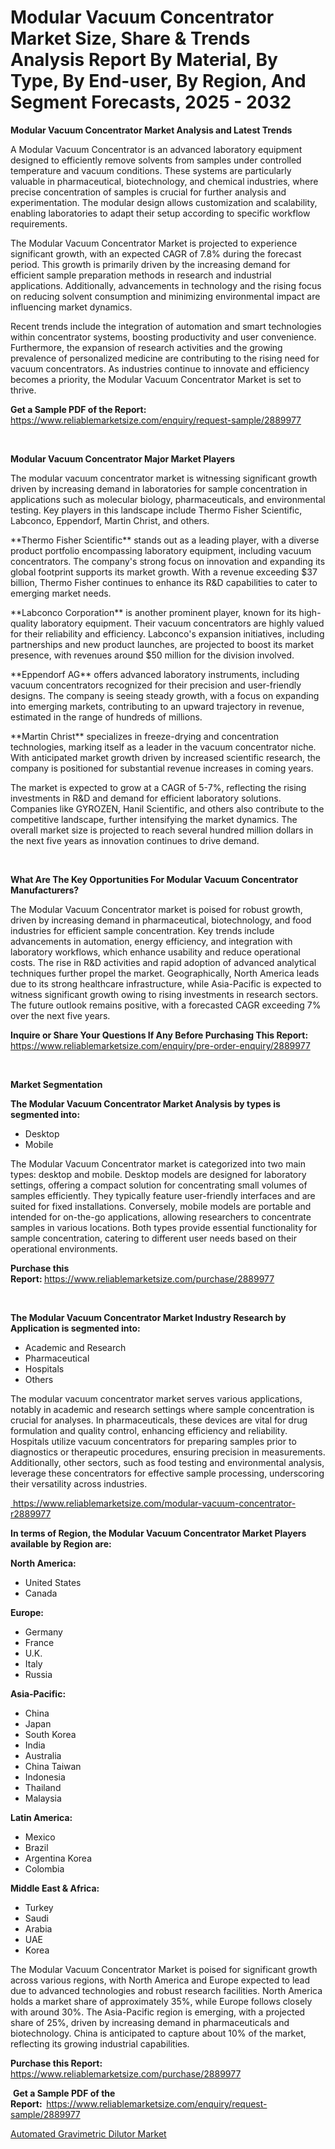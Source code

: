 <p><h1>Modular Vacuum Concentrator Market Size, Share & Trends Analysis Report By Material, By Type, By End-user, By Region, And Segment Forecasts, 2025 - 2032</h1></p><p><strong>Modular Vacuum Concentrator Market Analysis and Latest Trends</strong></p>
<p><p>A Modular Vacuum Concentrator is an advanced laboratory equipment designed to efficiently remove solvents from samples under controlled temperature and vacuum conditions. These systems are particularly valuable in pharmaceutical, biotechnology, and chemical industries, where precise concentration of samples is crucial for further analysis and experimentation. The modular design allows customization and scalability, enabling laboratories to adapt their setup according to specific workflow requirements.</p><p>The Modular Vacuum Concentrator Market is projected to experience significant growth, with an expected CAGR of 7.8% during the forecast period. This growth is primarily driven by the increasing demand for efficient sample preparation methods in research and industrial applications. Additionally, advancements in technology and the rising focus on reducing solvent consumption and minimizing environmental impact are influencing market dynamics. </p><p>Recent trends include the integration of automation and smart technologies within concentrator systems, boosting productivity and user convenience. Furthermore, the expansion of research activities and the growing prevalence of personalized medicine are contributing to the rising need for vacuum concentrators. As industries continue to innovate and efficiency becomes a priority, the Modular Vacuum Concentrator Market is set to thrive.</p></p>
<p><strong>Get a Sample PDF of the Report:&nbsp;</strong> <a href="https://www.reliablemarketsize.com/enquiry/request-sample/2889977?utm_campaign=2936&utm_medium=2&utm_source=Github&utm_content=ia&utm_term=14032025&utm_id=modular-vacuum-concentrator">https://www.reliablemarketsize.com/enquiry/request-sample/2889977</a></p>
<p>&nbsp;</p>
<p><strong>Modular Vacuum Concentrator Major Market Players</strong></p>
<p><p>The modular vacuum concentrator market is witnessing significant growth driven by increasing demand in laboratories for sample concentration in applications such as molecular biology, pharmaceuticals, and environmental testing. Key players in this landscape include Thermo Fisher Scientific, Labconco, Eppendorf, Martin Christ, and others.</p><p>**Thermo Fisher Scientific** stands out as a leading player, with a diverse product portfolio encompassing laboratory equipment, including vacuum concentrators. The company's strong focus on innovation and expanding its global footprint supports its market growth. With a revenue exceeding $37 billion, Thermo Fisher continues to enhance its R&D capabilities to cater to emerging market needs.</p><p>**Labconco Corporation** is another prominent player, known for its high-quality laboratory equipment. Their vacuum concentrators are highly valued for their reliability and efficiency. Labconco's expansion initiatives, including partnerships and new product launches, are projected to boost its market presence, with revenues around $50 million for the division involved.</p><p>**Eppendorf AG** offers advanced laboratory instruments, including vacuum concentrators recognized for their precision and user-friendly designs. The company is seeing steady growth, with a focus on expanding into emerging markets, contributing to an upward trajectory in revenue, estimated in the range of hundreds of millions.</p><p>**Martin Christ** specializes in freeze-drying and concentration technologies, marking itself as a leader in the vacuum concentrator niche. With anticipated market growth driven by increased scientific research, the company is positioned for substantial revenue increases in coming years.</p><p>The market is expected to grow at a CAGR of 5-7%, reflecting the rising investments in R&D and demand for efficient laboratory solutions. Companies like GYROZEN, Hanil Scientific, and others also contribute to the competitive landscape, further intensifying the market dynamics. The overall market size is projected to reach several hundred million dollars in the next five years as innovation continues to drive demand.</p></p>
<p>&nbsp;</p>
<p><strong>What Are The Key Opportunities For Modular Vacuum Concentrator Manufacturers?</strong></p>
<p><p>The Modular Vacuum Concentrator market is poised for robust growth, driven by increasing demand in pharmaceutical, biotechnology, and food industries for efficient sample concentration. Key trends include advancements in automation, energy efficiency, and integration with laboratory workflows, which enhance usability and reduce operational costs. The rise in R&D activities and rapid adoption of advanced analytical techniques further propel the market. Geographically, North America leads due to its strong healthcare infrastructure, while Asia-Pacific is expected to witness significant growth owing to rising investments in research sectors. The future outlook remains positive, with a forecasted CAGR exceeding 7% over the next five years.</p></p>
<p><strong>Inquire or Share Your Questions If Any Before Purchasing This Report:</strong> <a href="https://www.reliablemarketsize.com/enquiry/pre-order-enquiry/2889977?utm_campaign=2936&utm_medium=2&utm_source=Github&utm_content=ia&utm_term=14032025&utm_id=modular-vacuum-concentrator">https://www.reliablemarketsize.com/enquiry/pre-order-enquiry/2889977</a></p>
<p>&nbsp;</p>
<p><strong>Market Segmentation</strong></p>
<p><strong>The Modular Vacuum Concentrator Market Analysis by types is segmented into:</strong></p>
<p><ul><li>Desktop</li><li>Mobile</li></ul></p>
<p><p>The Modular Vacuum Concentrator market is categorized into two main types: desktop and mobile. Desktop models are designed for laboratory settings, offering a compact solution for concentrating small volumes of samples efficiently. They typically feature user-friendly interfaces and are suited for fixed installations. Conversely, mobile models are portable and intended for on-the-go applications, allowing researchers to concentrate samples in various locations. Both types provide essential functionality for sample concentration, catering to different user needs based on their operational environments.</p></p>
<p><strong>Purchase this Report:&nbsp;</strong><a href="https://www.reliablemarketsize.com/purchase/2889977?utm_campaign=2936&utm_medium=2&utm_source=Github&utm_content=ia&utm_term=14032025&utm_id=modular-vacuum-concentrator">https://www.reliablemarketsize.com/purchase/2889977</a></p>
<p>&nbsp;</p>
<p><strong>The Modular Vacuum Concentrator Market Industry Research by Application is segmented into:</strong></p>
<p><ul><li>Academic and Research</li><li>Pharmaceutical</li><li>Hospitals</li><li>Others</li></ul></p>
<p><p>The modular vacuum concentrator market serves various applications, notably in academic and research settings where sample concentration is crucial for analyses. In pharmaceuticals, these devices are vital for drug formulation and quality control, enhancing efficiency and reliability. Hospitals utilize vacuum concentrators for preparing samples prior to diagnostics or therapeutic procedures, ensuring precision in measurements. Additionally, other sectors, such as food testing and environmental analysis, leverage these concentrators for effective sample processing, underscoring their versatility across industries.</p></p>
<p><a href="https://www.reliablemarketsize.com/modular-vacuum-concentrator-r2889977?utm_campaign=2936&utm_medium=2&utm_source=Github&utm_content=ia&utm_term=14032025&utm_id=modular-vacuum-concentrator">&nbsp;https://www.reliablemarketsize.com/modular-vacuum-concentrator-r2889977</a></p>
<p><strong>In terms of Region, the Modular Vacuum Concentrator Market Players available by Region are:</strong></p>
<p>
    <p> <strong> North America: </strong>
        <ul>
            <li>United States</li>
            <li>Canada</li>
        </ul>
        </p> 
    <p> <strong> Europe: </strong>
        <ul>
            <li>Germany</li>
            <li>France</li>
            <li>U.K.</li>
            <li>Italy</li>
            <li>Russia</li>
        </ul>
        </p> 
    <p> <strong> Asia-Pacific: </strong>
        <ul>
            <li>China</li>
            <li>Japan</li>
            <li>South Korea</li>
            <li>India</li>
            <li>Australia</li>
            <li>China Taiwan</li>
            <li>Indonesia</li>
            <li>Thailand</li>
            <li>Malaysia</li>
        </ul>
        </p> 
    <p> <strong> Latin America: </strong>
        <ul>
            <li>Mexico</li>
            <li>Brazil</li>
            <li>Argentina Korea</li>
            <li>Colombia</li>
        </ul>
        </p> 
    <p> <strong> Middle East & Africa: </strong>
        <ul>
            <li>Turkey</li>
            <li>Saudi</li>
            <li>Arabia</li>
            <li>UAE</li>
            <li>Korea</li>
        </ul>
    </p>
    </p>
<p><p>The Modular Vacuum Concentrator Market is poised for significant growth across various regions, with North America and Europe expected to lead due to advanced technologies and robust research facilities. North America holds a market share of approximately 35%, while Europe follows closely with around 30%. The Asia-Pacific region is emerging, with a projected share of 25%, driven by increasing demand in pharmaceuticals and biotechnology. China is anticipated to capture about 10% of the market, reflecting its growing industrial capabilities.</p></p>
<p><strong>Purchase this Report: </strong><a href="https://www.reliablemarketsize.com/purchase/2889977?utm_campaign=2936&utm_medium=2&utm_source=Github&utm_content=ia&utm_term=14032025&utm_id=modular-vacuum-concentrator">https://www.reliablemarketsize.com/purchase/2889977</a></p>
<p>&nbsp;<strong>Get a Sample PDF of the Report:&nbsp;&nbsp;</strong><a href="https://www.reliablemarketsize.com/enquiry/request-sample/2889977?utm_campaign=2936&utm_medium=2&utm_source=Github&utm_content=ia&utm_term=14032025&utm_id=modular-vacuum-concentrator">https://www.reliablemarketsize.com/enquiry/request-sample/2889977</a></p>
<p><strong></strong></p>
<p><p><a href="https://github.com/zanoligarav/Market-Research-Report-List-1/blob/main/automated-gravimetric-dilutor-market.md?utm_campaign=2936&utm_medium=2&utm_source=Github&utm_content=ia&utm_term=14032025&utm_id=modular-vacuum-concentrator">Automated Gravimetric Dilutor Market</a></p></p>